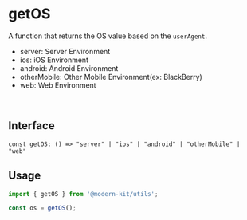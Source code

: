 # getOS

A function that returns the OS value based on the `userAgent`.

- server: Server Environment
- ios: iOS Environment
- android: Android Environment
- otherMobile: Other Mobile Environment(ex: BlackBerry)
- web: Web Environment

<br />

## Interface
```tsx
const getOS: () => "server" | "ios" | "android" | "otherMobile" | "web"
```

## Usage
```ts
import { getOS } from '@modern-kit/utils';

const os = getOS();
```